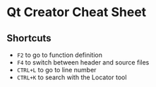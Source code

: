 # Qt Creator Cheat Sheet
## Shortcuts
* `F2` to go to function definition
* `F4` to switch between header and source files
* `CTRL+L` to go to line number
* `CTRL+K` to search with the Locator tool
